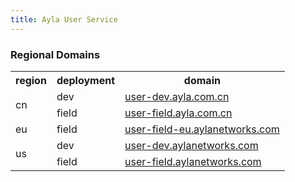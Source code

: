 ```yaml
---
title: Ayla User Service
---
```


### Regional Domains

<table class="key-value-table vertical-middle">
<tr>
<th>region</th>
<th>deployment</th>
<th>domain</th>
</tr>
<tr>
<td rowspan="2">cn</td>
<td>dev</td>
<td><a href="https://user-dev.ayla.com.cn" target="_blank">user-dev.ayla.com.cn</a></td>
</tr>
<tr>
<td>field</td>
<td><a href="https://user-field.ayla.com.cn" target="_blank">user-field.ayla.com.cn</a></td>
</tr>
<tr>
<td>eu</td>
<td>field</td>
<td><a href="https://user-field-eu.aylanetworks.com" target="_blank">user-field-eu.aylanetworks.com</a></td>
</tr>
<tr>
<td rowspan="2">us</td>
<td>dev</td>
<td><a href="https://user-dev.aylanetworks.com" target="_blank">user-dev.aylanetworks.com</a></td>
</tr>
<tr>
<td>field</td>
<td><a href="https://user-field.aylanetworks.com" target="_blank">user-field.aylanetworks.com</a></td>
</tr>
</table>